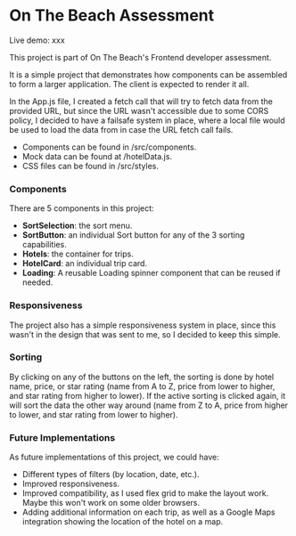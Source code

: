 # On The Beach Assessment

Live demo: xxx

This project is part of On The Beach's Frontend developer assessment.

It is a simple project that demonstrates how components can be assembled to form a larger application. The client is expected to render it all.

In the App.js file, I created a fetch call that will try to fetch data from the provided URL, but since the URL wasn't accessible due to some CORS policy, I decided to have a failsafe system in place, where a local file would be used to load the data from in case the URL fetch call fails.

- Components can be found in /src/components.
- Mock data can be found at /hotelData.js.
- CSS files can be found in /src/styles.

### Components

There are 5 components in this project:

- **SortSelection**: the sort menu.
- **SortButton**: an individual Sort button for any of the 3 sorting capabilities.
- **Hotels**: the container for trips.
- **HotelCard**: an individual trip card.
- **Loading**: A reusable Loading spinner component that can be reused if needed.

### Responsiveness

The project also has a simple responsiveness system in place, since this wasn't in the design that was sent to me, so I decided to keep this simple.

### Sorting

By clicking on any of the buttons on the left, the sorting is done by hotel name, price, or star rating (name from A to Z, price from lower to higher, and star rating from higher to lower). If the active sorting is clicked again, it will sort the data the other way around (name from Z to A, price from higher to lower, and star rating from lower to higher).

### Future Implementations

As future implementations of this project, we could have:

- Different types of filters (by location, date, etc.).
- Improved responsiveness.
- Improved compatibility, as I used flex grid to make the layout work. Maybe this won't work on some older browsers.
- Adding additional information on each trip, as well as a Google Maps integration showing the location of the hotel on a map.
